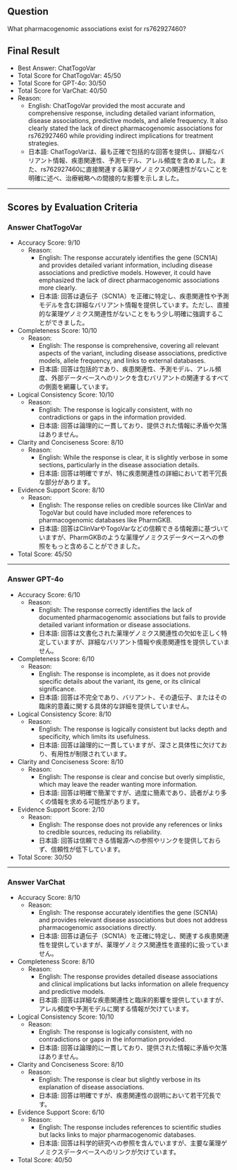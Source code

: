 ## Question

What pharmacogenomic associations exist for rs762927460?

## Final Result

- Best Answer: ChatTogoVar
- Total Score for ChatTogoVar: 45/50
- Total Score for GPT-4o: 30/50
- Total Score for VarChat: 40/50
- Reason:
  - English: ChatTogoVar provided the most accurate and comprehensive response, including detailed variant information, disease associations, predictive models, and allele frequency. It also clearly stated the lack of direct pharmacogenomic associations for rs762927460 while providing indirect implications for treatment strategies. 
  - 日本語: ChatTogoVarは、最も正確で包括的な回答を提供し、詳細なバリアント情報、疾患関連性、予測モデル、アレル頻度を含めました。また、rs762927460に直接関連する薬理ゲノミクスの関連性がないことを明確に述べ、治療戦略への間接的な影響を示しました。

---

## Scores by Evaluation Criteria

### Answer ChatTogoVar
- Accuracy Score: 9/10
  - Reason: 
    - English: The response accurately identifies the gene (SCN1A) and provides detailed variant information, including disease associations and predictive models. However, it could have emphasized the lack of direct pharmacogenomic associations more clearly.
    - 日本語: 回答は遺伝子（SCN1A）を正確に特定し、疾患関連性や予測モデルを含む詳細なバリアント情報を提供しています。ただし、直接的な薬理ゲノミクス関連性がないことをもう少し明確に強調することができました。
- Completeness Score: 10/10
  - Reason: 
    - English: The response is comprehensive, covering all relevant aspects of the variant, including disease associations, predictive models, allele frequency, and links to external databases.
    - 日本語: 回答は包括的であり、疾患関連性、予測モデル、アレル頻度、外部データベースへのリンクを含むバリアントの関連するすべての側面を網羅しています。
- Logical Consistency Score: 10/10
  - Reason: 
    - English: The response is logically consistent, with no contradictions or gaps in the information provided.
    - 日本語: 回答は論理的に一貫しており、提供された情報に矛盾や欠落はありません。
- Clarity and Conciseness Score: 8/10
  - Reason: 
    - English: While the response is clear, it is slightly verbose in some sections, particularly in the disease association details.
    - 日本語: 回答は明確ですが、特に疾患関連性の詳細において若干冗長な部分があります。
- Evidence Support Score: 8/10
  - Reason: 
    - English: The response relies on credible sources like ClinVar and TogoVar but could have included more references to pharmacogenomic databases like PharmGKB.
    - 日本語: 回答はClinVarやTogoVarなどの信頼できる情報源に基づいていますが、PharmGKBのような薬理ゲノミクスデータベースへの参照をもっと含めることができました。
- Total Score: 45/50

---

### Answer GPT-4o
- Accuracy Score: 6/10
  - Reason: 
    - English: The response correctly identifies the lack of documented pharmacogenomic associations but fails to provide detailed variant information or disease associations.
    - 日本語: 回答は文書化された薬理ゲノミクス関連性の欠如を正しく特定していますが、詳細なバリアント情報や疾患関連性を提供していません。
- Completeness Score: 6/10
  - Reason: 
    - English: The response is incomplete, as it does not provide specific details about the variant, its gene, or its clinical significance.
    - 日本語: 回答は不完全であり、バリアント、その遺伝子、またはその臨床的意義に関する具体的な詳細を提供していません。
- Logical Consistency Score: 8/10
  - Reason: 
    - English: The response is logically consistent but lacks depth and specificity, which limits its usefulness.
    - 日本語: 回答は論理的に一貫していますが、深さと具体性に欠けており、有用性が制限されています。
- Clarity and Conciseness Score: 8/10
  - Reason: 
    - English: The response is clear and concise but overly simplistic, which may leave the reader wanting more information.
    - 日本語: 回答は明確で簡潔ですが、過度に簡素であり、読者がより多くの情報を求める可能性があります。
- Evidence Support Score: 2/10
  - Reason: 
    - English: The response does not provide any references or links to credible sources, reducing its reliability.
    - 日本語: 回答は信頼できる情報源への参照やリンクを提供しておらず、信頼性が低下しています。
- Total Score: 30/50

---

### Answer VarChat
- Accuracy Score: 8/10
  - Reason: 
    - English: The response accurately identifies the gene (SCN1A) and provides relevant disease associations but does not address pharmacogenomic associations directly.
    - 日本語: 回答は遺伝子（SCN1A）を正確に特定し、関連する疾患関連性を提供していますが、薬理ゲノミクス関連性を直接的に扱っていません。
- Completeness Score: 8/10
  - Reason: 
    - English: The response provides detailed disease associations and clinical implications but lacks information on allele frequency and predictive models.
    - 日本語: 回答は詳細な疾患関連性と臨床的影響を提供していますが、アレル頻度や予測モデルに関する情報が欠けています。
- Logical Consistency Score: 10/10
  - Reason: 
    - English: The response is logically consistent, with no contradictions or gaps in the information provided.
    - 日本語: 回答は論理的に一貫しており、提供された情報に矛盾や欠落はありません。
- Clarity and Conciseness Score: 8/10
  - Reason: 
    - English: The response is clear but slightly verbose in its explanation of disease associations.
    - 日本語: 回答は明確ですが、疾患関連性の説明において若干冗長です。
- Evidence Support Score: 6/10
  - Reason: 
    - English: The response includes references to scientific studies but lacks links to major pharmacogenomic databases.
    - 日本語: 回答は科学的研究への参照を含んでいますが、主要な薬理ゲノミクスデータベースへのリンクが欠けています。
- Total Score: 40/50